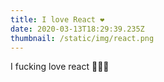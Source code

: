 ```yaml
---
title: I love React ❤️
date: 2020-03-13T18:29:39.235Z
thumbnail: /static/img/react.png
---
```

I fucking love react 🙈🙈😍